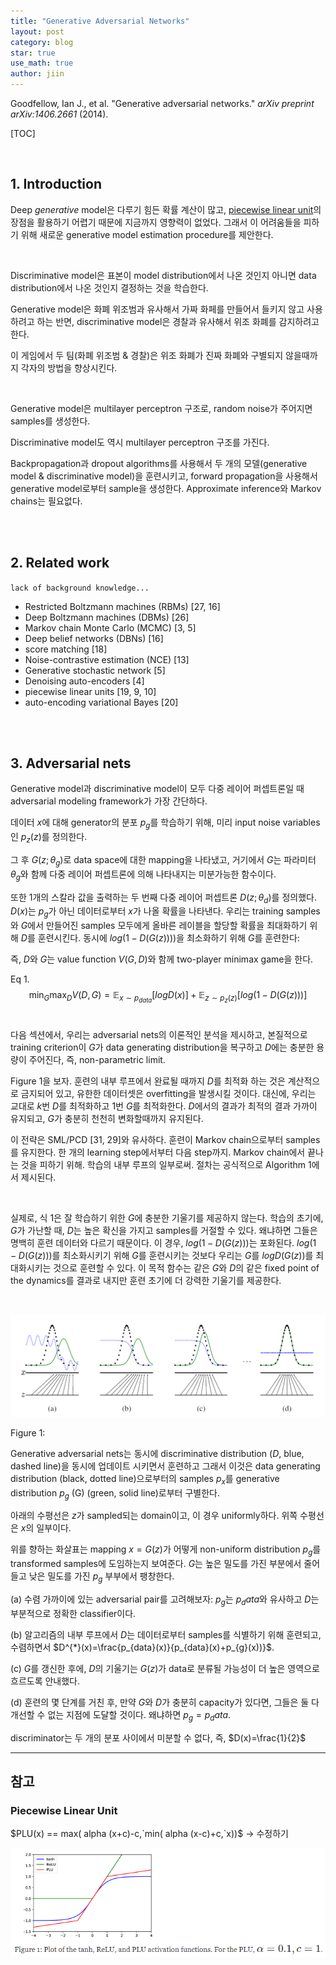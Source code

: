 ```yaml
---
title: "Generative Adversarial Networks"
layout: post
category: blog
star: true
use_math: true
author: jiin
---
```


Goodfellow, Ian J., et al. "Generative adversarial networks." *arXiv preprint arXiv:1406.2661* (2014).

[TOC]

<br>

## 1. Introduction

Deep *generative* model은 다루기 힘든 확률 계산이 많고, [piecewise linear unit](#piecewise-linear-unit)의 장점을 활용하기 어렵기 때문에 지금까지 영향력이 없었다. 그래서 이 어려움들을 피하기 위해 새로운 generative model estimation procedure를 제안한다.  

<br>

Discriminative model은 표본이 model distribution에서 나온 것인지 아니면 data distribution에서 나온 것인지 결정하는 것을 학습한다. 

Generative model은 화폐 위조범과 유사해서 가짜 화페를 만들어서 들키지 않고 사용하려고 하는 반면, discriminative model은 경찰과 유사해서 위조 화폐를 감지하려고 한다. 

이 게임에서 두 팀(화폐 위조범 & 경찰)은 위조 화폐가 진짜 화폐와 구별되지 않을때까지 각자의 방법을 향상시킨다.

<br>

Generative model은 multilayer perceptron 구조로, random noise가 주어지면 samples를 생성한다.

Discriminative model도 역시 multilayer perceptron 구조를 가진다.

Backpropagation과 dropout algorithms를 사용해서 두 개의 모델(generative model & discriminative model)을 훈련시키고, forward propagation을 사용해서 generative model로부터 sample을 생성한다. Approximate inference와 Markov chains는 필요없다.

<br>

<br>

## 2. Related work 

`lack of background knowledge...`

* Restricted Boltzmann machines (RBMs) [27, 16]
* Deep Boltzmann machines (DBMs) [26]
* Markov chain Monte Carlo (MCMC) [3, 5]
* Deep belief networks (DBNs) [16]
* score matching [18]
* Noise-contrastive estimation (NCE) [13]
* Generative stochastic network [5]
* Denoising auto-encoders [4]
* piecewise linear units [19, 9, 10]
* auto-encoding variational Bayes [20]

<br>

<br>

## 3. Adversarial nets

Generative model과 discriminative model이 모두 다중 레이어 퍼셉트론일 때 adversarial modeling framework가 가장 간단하다.

데이터 $x$에 대해 generator의 분포 $p_g$를 학습하기 위해, 미리 input noise variables인 $p_z(z)$를 정의한다. 

그 후 $G(z;\theta_g)$로 data space에 대한 mapping을 나타냈고, 거기에서 $G$는 파라미터 $\theta_g$와 함께 다중 레이어 퍼셉트론에 의해 나타내지는 미분가능한 함수이다. 

또한 1개의 스칼라 값을 출력하는 두 번째 다중 레이어 퍼셉트론 $D(z;\theta_d)$를 정의했다. $D(x)$는 $p_g$가 아닌 데이터로부터 $x$가 나올 확률을 나타낸다. 우리는 training samples와 $G$에서 만들어진 samples 모두에게 올바른 레이블을 할당할 확률을 최대화하기 위해 $D$를 훈련시킨다. 동시에 $log(1-D(G(z))))$을 최소화하기 위해 $G$를 훈련한다:

즉, $D$와 $G$는 value function $V(G, D)$와 함께 two-player minimax game을 한다.

Eq 1.
$$
\min_{G}\max_{D}V(D, G)=\mathbb{E}_{x\sim p_{data}}[logD(x)]+\mathbb{E}_{z\sim p_z(z)}[log(1-D(G(z)))]
$$
<br>

다음 섹션에서, 우리는 adversarial nets의 이론적인 분석을 제시하고, 본질적으로 training criterion이 $G$가 data generating distribution을 복구하고 $D$에는 충분한 용량이 주어진다, 즉, non-parametric limit. 

Figure 1을 보자.  훈련의 내부 루프에서 완료될 때까지 $D$를 최적화 하는 것은 계산적으로 금지되어 있고, 유한한 데이터셋은 overfitting을 발생시킬 것이다. 대신에, 우리는 교대로 $k$번 $D$를 최적화하고 $1$번 $G$를 최적화한다. $D$에서의 결과가 최적의 결과 가까이 유지되고, $G$가 충분히 천천히 변화할때까지 유지된다. 

이 전략은 SML/PCD [31, 29]와 유사하다. 훈련이 Markov chain으로부터 samples를 유지한다. 한 개의 learning step에서부터 다음 step까지. Markov chain에서 끝나는 것을 피하기 위해. 학습의 내부 루프의 일부로써. 절차는 공식적으로 Algorithm 1에서 제시된다.

<br>

실제로, 식 1은 잘 학습하기 위한 $G$에 충분한 기울기를 제공하지 않는다. 학습의 초기에, $G$가 가난할 때, $D$는 높은 확신을 가지고 samples를 거절할 수 있다. 왜냐하면 그들은 명백히 훈련 데이터와 다르기 때문이다. 이 경우, $log(1-D(G(z)))$는 포화된다. $log(1-D(G(z)))$를 최소화시키기 위해 $G$를 훈련시키는 것보다 우리는 $G$를 $log D(G(z))$를 최대화시키는 것으로 훈련할 수 있다. 이 목적 함수는 같은 $G$와 $D$의 같은 fixed point of the dynamics를 결과로 내지만 훈련 초기에 더 강력한 기울기를 제공한다.

<br>

![Fig1](..\assets\gan\fig1.PNG)

Figure 1: 

Generative adversarial nets는 동시에 discriminative distribution ($D$, blue, dashed line)을 동시에 업데이트 시키면서 훈련하고 그래서 이것은 data generating distribution (black, dotted line)으로부터의 samples $p_x$를 generative distribution $p_g$ (G) (green, solid line)로부터 구별한다. 

아래의 수평선은 $z$가 sampled되는 domain이고, 이 경우 uniformly하다. 위쪽 수평선은 $x$의 일부이다. 

위를 향하는 화살표는 mapping $x=G(z)$가 어떻게 non-uniform distribution $p_g$를 transformed samples에 도임하는지 보여준다. $G$는 높은 밀도를 가진 부분에서 줄어들고 낮은 밀도를 가진 $p_g$ 부부에서 팽창한다. 

(a) 수렴 가까이에 있는 adversarial pair를 고려해보자: $p_g$는 $p_data$와 유사하고 $D$는 부분적으로 정확한 classifier이다. 

(b) 알고리즘의 내부 루프에서 $D$는 데이터로부터 samples를 식별하기 위해 훈련되고, 수렴하면서 $D^{*}(x)=\frac{p_{data}(x)}{p_{data}(x)+p_{g}(x))}$.

(c) $G$를 갱신한 후에, $D$의 기울기는 $G(z)$가 data로 분류될 가능성이 더 높은 영역으로 흐르도록 안내했다.

(d) 훈련의 몇 단계를 거친 후, 만약 $G$와 $D$가 충분히 capacity가 있다면, 그들은 둘 다 개선할 수 없는 지점에 도달할 것이다. 왜냐하면 $p_g=p_data$.

discriminator는 두 개의 분포 사이에서 미분할 수 없다, 즉, $D(x)=\frac{1}{2}$

------

## 참고

### Piecewise Linear Unit

$PLU(x) == max( alpha (x+c)-c,`min( alpha (x-c)+c,`x))$ -> 수정하기

![PLU](..\assets\gan\plu.PNG)

